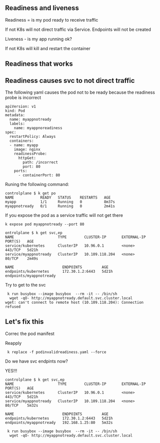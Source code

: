 ## Readiness and liveness

Readiness = is my pod ready to receive traffic

If not K8s will not direct traffic via Service. Endpoints will not be created

Liveness - is my app running ok?

If not K8s will kill and restart the container

## Readiness that works

## Readiness causes svc to not direct traffic

The following yaml causes the pod not to be ready because the readiness probe is incorrect

```
apiVersion: v1
kind: Pod
metadata:
  name: myappnotready
  labels:
    name: myappnoreadiness
spec:
  restartPolicy: Always
  containers:
  - name: myapp
    image: nginx
    readinessProbe:
      httpGet:
        path: /incorrect
        port: 80
    ports:
      - containerPort: 80

```

Runing the following command:
```
controlplane $ k get po
NAME            READY   STATUS    RESTARTS   AGE
myapp           1/1     Running   0          8m37s
myappnotready   0/1     Running   0          2m41s
```

If you expose the pod as a service traffic will not get there

```
k expose pod myappnotready --port 80

ontrolplane $ k get svc,ep
NAME                    TYPE        CLUSTER-IP       EXTERNAL-IP   PORT(S)   AGE
service/kubernetes      ClusterIP   10.96.0.1        <none>        443/TCP   5d21h
service/myappnotready   ClusterIP   10.109.118.204   <none>        80/TCP    2m49s

NAME                      ENDPOINTS         AGE
endpoints/kubernetes      172.30.1.2:6443   5d21h
endpoints/myappnotready    
```

Try to get to the svc

```
 k run busybox --image busybox  --rm -it -- /bin/sh
  wget -qO- http://myappnotready.default.svc.cluster.local
wget: can't connect to remote host (10.109.118.204): Connection refused
```
## Let's fix this

Correc the pod manifest

Reapply

```
 k replace -f podinvalidreadiness.yaml --force
```

Do we have svc endpints now?

YES!!!

```
controlplane $ k get svc,ep 
NAME                    TYPE        CLUSTER-IP       EXTERNAL-IP   PORT(S)   AGE
service/kubernetes      ClusterIP   10.96.0.1        <none>        443/TCP   5d21h
service/myappnotready   ClusterIP   10.109.118.204   <none>        80/TCP    5m32s

NAME                      ENDPOINTS         AGE
endpoints/kubernetes      172.30.1.2:6443   5d21h
endpoints/myappnotready   192.168.1.25:80   5m32s
```


```
 k run busybox --image busybox  --rm -it -- /bin/sh
  wget -qO- http://myappnotready.default.svc.cluster.local
```
